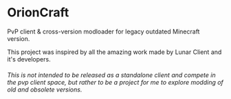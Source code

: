 # OrionCraft

PvP client & cross-version modloader for legacy outdated Minecraft version.

This project was inspired by all the amazing work made by Lunar Client and it's developers.

###### This is not intended to be released as a standalone client and compete in the pvp client space, but rather to be a project for me to explore modding of old and obsolete versions.
